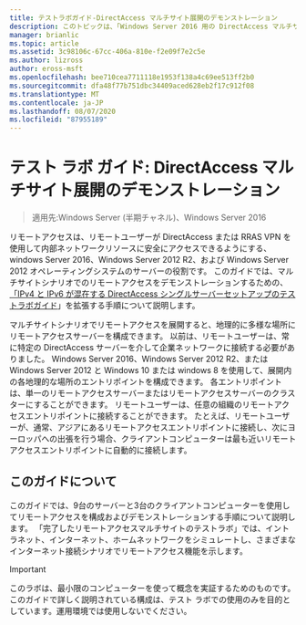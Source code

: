 ```yaml
---
title: テストラボガイド-DirectAccess マルチサイト展開のデモンストレーション
description: このトピックは、「Windows Server 2016 用の DirectAccess マルチサイト展開のテストラボガイド」の一部です。
manager: brianlic
ms.topic: article
ms.assetid: 3c98106c-67cc-406a-810e-f2e09f7e2c5e
ms.author: lizross
author: eross-msft
ms.openlocfilehash: bee710cea7711118e1953f138a4c69ee513ff2b0
ms.sourcegitcommit: dfa48f77b751dbc34409aced628eb2f17c912f08
ms.translationtype: MT
ms.contentlocale: ja-JP
ms.lasthandoff: 08/07/2020
ms.locfileid: "87955189"
---
```

# <a name="test-lab-guide-demonstrate-a-directaccess-multisite-deployment"></a>テスト ラボ ガイド: DirectAccess マルチサイト展開のデモンストレーション

>適用先:Windows Server (半期チャネル)、Windows Server 2016

リモートアクセスは、リモートユーザーが DirectAccess または RRAS VPN を使用して内部ネットワークリソースに安全にアクセスできるようにする、windows Server 2016、Windows Server 2012 R2、および Windows Server 2012 オペレーティングシステムのサーバーの役割です。 このガイドでは、マルチサイトシナリオでのリモートアクセスをデモンストレーションするための、 [「IPv4 と IPv6 が混在する DirectAccess シングルサーバーセットアップのテストラボガイド](https://go.microsoft.com/fwlink/p/?LinkId=237004)」を拡張する手順について説明します。

マルチサイトシナリオでリモートアクセスを展開すると、地理的に多様な場所にリモートアクセスサーバーを構成できます。 以前は、リモートユーザーは、常に特定の DirectAccess サーバーを介して企業ネットワークに接続する必要がありました。 Windows Server 2016、Windows Server 2012 R2、または Windows Server 2012 と Windows 10 または windows 8 を使用して、展開内の各地理的な場所のエントリポイントを構成できます。 各エントリポイントは、単一のリモートアクセスサーバーまたはリモートアクセスサーバーのクラスターにすることができます。 リモートユーザーは、任意の組織のリモートアクセスエントリポイントに接続することができます。 たとえば、リモートユーザーが、通常、アジアにあるリモートアクセスエントリポイントに接続し、次にヨーロッパへの出張を行う場合、クライアントコンピューターは最も近いリモートアクセスエントリポイントに自動的に接続します。

## <a name="about-this-guide"></a>このガイドについて
このガイドでは、9台のサーバーと3台のクライアントコンピューターを使用してリモートアクセスを構成およびデモンストレーションする手順について説明します。 「完了したリモートアクセスマルチサイトのテストラボ」では、イントラネット、インターネット、ホームネットワークをシミュレートし、さまざまなインターネット接続シナリオでリモートアクセス機能を示します。

> [!IMPORTANT]
> このラボは、最小限のコンピューターを使って概念を実証するためのものです。 このガイドで詳しく説明されている構成は、テスト ラボでの使用のみを目的としています。運用環境では使用しないでください。



